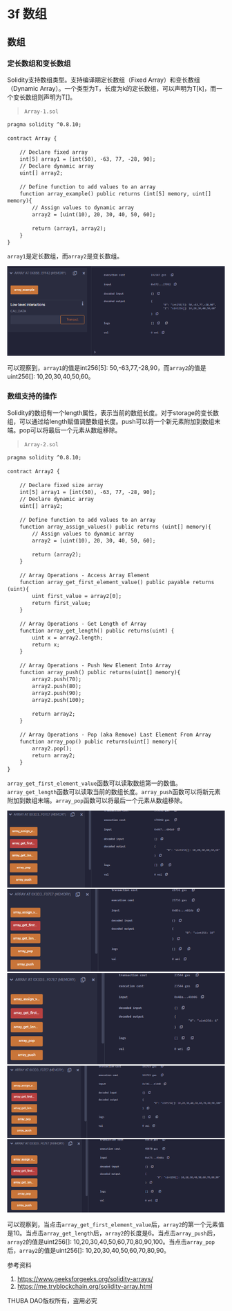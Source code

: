 # 3f 数组

## 数组

### 定长数组和变长数组

Solidity支持数组类型。支持编译期定长数组（Fixed Array）和变长数组（Dynamic Array）。一个类型为T，长度为k的定长数组，可以声明为T[k]，而一个变长数组则声明为T[]。

> `Array-1.sol`
```
pragma solidity ^0.8.10;

contract Array {  
  
    // Declare fixed array
    int[5] array1 = [int(50), -63, 77, -28, 90]; 
    // Declare dynamic array
    uint[] array2;    
      
    // Define function to add values to an array 
    function array_example() public returns (int[5] memory, uint[] memory){  
        // Assign values to dynamic array
        array2 = [uint(10), 20, 30, 40, 50, 60];
                
        return (array1, array2);  
    }
}
```

`array1`是定长数组，而`array2`是变长数组。

![](./media/1.png)

可以观察到，`array1`的值是int256[5]: 50,-63,77,-28,90，而`array2`的值是uint256[]: 10,20,30,40,50,60。

### 数组支持的操作
Solidity的数组有一个length属性，表示当前的数组长度。对于storage的变长数组，可以通过给length赋值调整数组长度。push可以将一个新元素附加到数组末端。pop可以将最后一个元素从数组移除。

> `Array-2.sol`
```
pragma solidity ^0.8.10;

contract Array2 {  
  
    // Declare fixed size array
    int[5] array1 = [int(50), -63, 77, -28, 90]; 
    // Declare dynamic array
    uint[] array2;    

    // Define function to add values to an array 
    function array_assign_values() public returns (uint[] memory){  
        // Assign values to dynamic array
        array2 = [uint(10), 20, 30, 40, 50, 60];
                
        return (array2);  
    }

    // Array Operations - Access Array Element
    function array_get_first_element_value() public payable returns (uint){  
        uint first_value = array2[0];
        return first_value;  
    }

    // Array Operations - Get Length of Array
    function array_get_length() public returns(uint) {  
        uint x = array2.length;
        return x; 
    } 

    // Array Operations - Push New Element Into Array
    function array_push() public returns(uint[] memory){  
        array2.push(70);  
        array2.push(80);  
        array2.push(90);
        array2.push(100);
    
        return array2;  
    }  

    // Array Operations - Pop (aka Remove) Last Element From Array
    function array_pop() public returns(uint[] memory){  
        array2.pop(); 
        return array2;  
    }  
}
```

`array_get_first_element_value`函数可以读取数组第一的数值。`array_get_length`函数可以读取当前的数组长度。`array_push`函数可以将新元素附加到数组末端。`array_pop`函数可以将最后一个元素从数组移除。

![](./media/2-1.png)
![](./media/2-2.png)
![](./media/2-3.png)
![](./media/2-4.png)
![](./media/2-5.png)

可以观察到，当点击`array_get_first_element_value`后，`array2`的第一个元素值是10。当点击`array_get_length`后，`array2`的长度是6。当点击`array_push`后，`array2`的值是uint256[]: 10,20,30,40,50,60,70,80,90,100。当点击`array_pop`后，`array2`的值是uint256[]: 10,20,30,40,50,60,70,80,90。

参考资料
1. https://www.geeksforgeeks.org/solidity-arrays/
2. https://me.tryblockchain.org/solidity-array.html

THUBA DAO版权所有，盗用必究